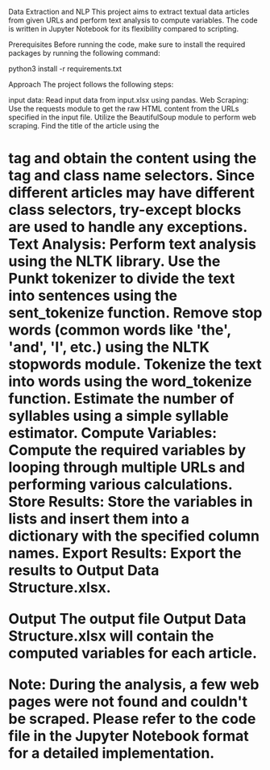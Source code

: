 Data Extraction and NLP
This project aims to extract textual data articles from given URLs and perform text analysis to compute variables. The code is written in Jupyter Notebook for its flexibility compared to scripting.

Prerequisites
Before running the code, make sure to install the required packages by running the following command:

python3 install -r requirements.txt

Approach
The project follows the following steps:

input data: Read input data from input.xlsx using pandas.
Web Scraping: Use the requests module to get the raw HTML content from the URLs specified in the input file. Utilize the BeautifulSoup module to perform web scraping.
Find the title of the article using the <h1> tag and obtain the content using the <div> tag and class name selectors.
Since different articles may have different class selectors, try-except blocks are used to handle any exceptions.
Text Analysis: Perform text analysis using the NLTK library.
Use the Punkt tokenizer to divide the text into sentences using the sent_tokenize function.
Remove stop words (common words like 'the', 'and', 'I', etc.) using the NLTK stopwords module.
Tokenize the text into words using the word_tokenize function.
Estimate the number of syllables using a simple syllable estimator.
Compute Variables: Compute the required variables by looping through multiple URLs and performing various calculations.
Store Results: Store the variables in lists and insert them into a dictionary with the specified column names.
Export Results: Export the results to Output Data Structure.xlsx.

Output
The output file Output Data Structure.xlsx will contain the computed variables for each article.

Note: During the analysis, a few web pages were not found and couldn't be scraped. Please refer to the code file in the Jupyter Notebook format for a detailed implementation.
